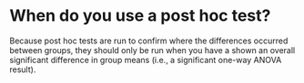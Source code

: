 When do you use a post hoc test?
======================================
Because post hoc tests are run to confirm where the differences occurred between groups, 
they should only be run when you have a shown an overall significant difference in group means (i.e., a significant one-way ANOVA result).
